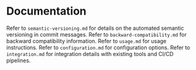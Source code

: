 # Documentation

Refer to `semantic-versioning.md` for details on the automated semantic versioning in commit messages.
Refer to `backward-compatibility.md` for backward compatibility information.
Refer to `usage.md` for usage instructions.
Refer to `configuration.md` for configuration options.
Refer to `integration.md` for integration details with existing tools and CI/CD pipelines.
